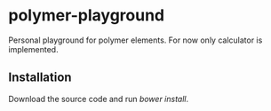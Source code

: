 polymer-playground
==================

Personal playground for polymer elements. For now only calculator is implemented.

Installation
------------

Download the source code and run *bower install*.
